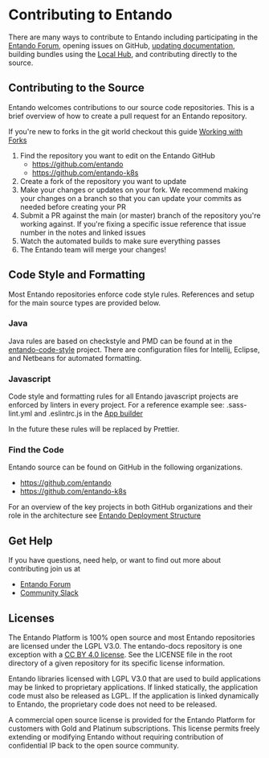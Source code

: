 
# Contributing to Entando

There are many ways to contribute to Entando including participating in the [Entando Forum](https://forum.entando.org), opening issues on GitHub, [updating documentation](https://github.com/entando/entando-docs/tree/master/vuepress), building bundles using the [Local Hub](../compose/local-hub-overview.md), and contributing directly to the source.

## Contributing to the Source

Entando welcomes contributions to our source code repositories. This is a brief overview of how to create a pull request for an Entando repository.

If you're new to forks in the git world checkout this guide [Working with Forks](https://docs.github.com/en/github/collaborating-with-issues-and-pull-requests/working-with-forks)

1. Find the repository you want to edit on the Entando GitHub
    *  <https://github.com/entando>
    *  <https://github.com/entando-k8s>
2. Create a fork of the repository you want to update
3. Make your changes or updates on your fork. We recommend making your changes on a branch so that you can update your commits as needed before creating your PR
4. Submit a PR against the main (or master) branch of the repository you're working against. If you're fixing a specific issue reference that issue number in the notes and linked issues
5. Watch the automated builds to make sure everything passes
6. The Entando team will merge your changes!


## Code Style and Formatting
Most Entando repositories enforce code style rules. References and setup for the main
source types are provided below.

### Java
Java rules are based on checkstyle and PMD can be found at in the [entando-code-style](
https://github.com/entando/entando-code-style) project. There are configuration files for Intellij, Eclipse, and Netbeans for automated formatting.

### Javascript

Code style and formatting rules for all Entando javascript projects are enforced by linters in every project. For a reference example see: .sass-lint.yml and .eslintrc.js in the [App builder](https://github.com/entando/app-builder)

In the future these rules will be replaced by Prettier.

### Find the Code

Entando source can be found on GitHub in the following organizations.
* <https://github.com/entando>
* <https://github.com/entando-k8s>

For an overview of the key projects in both GitHub organizations and their role in the architecture see [Entando Deployment Structure](../reference/deployment-structure.md)

## Get Help

If you have questions, need help, or want to find out more about contributing join us at

  - [Entando Forum](https://forum.entando.org)
  - [Community Slack](https://join.slack.com/t/entandocommunity/shared_invite/zt-g609owdv-2K~YRh8zrI6lqlWo4aFWUw)
  
## Licenses
 The Entando Platform is 100% open source and most Entando repositories are licensed under the LGPL V3.0. The entando-docs repository is one exception with a [CC BY 4.0 license](https://github.com/entando/entando-docs/blob/main/LICENSE). See the LICENSE file in the root directory of a given repository for its specific license information. 
 
 Entando libraries licensed with LGPL V3.0 that are used to build applications may be linked to proprietary applications. If linked statically, the application code must also be released as LGPL. If the application is linked dynamically to Entando, the proprietary code does not need to be released. 
 
 A commercial open source license is provided for the Entando Platform for customers with Gold and Platinum subscriptions. This license permits freely extending or modifying Entando without requiring contribution of confidential IP back to the open source community. 
